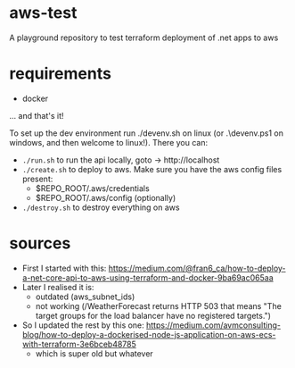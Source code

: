 # aws-test
A playground repository to test terraform deployment of .net apps to aws

# requirements

 - docker

... and that's it!

To set up the dev environment run ./devenv.sh on linux (or .\devenv.ps1 on windows, and then welcome to linux!). There you can:
 - `./run.sh` to run the api locally, goto -> http://localhost
 - `./create.sh` to deploy to aws. Make sure you have the aws config files present:
   - $REPO_ROOT/.aws/credentials
   - $REPO_ROOT/.aws/config (optionally)
 - `./destroy.sh` to destroy everything on aws

# sources
  - First I started with this: https://medium.com/@fran6_ca/how-to-deploy-a-net-core-api-to-aws-using-terraform-and-docker-9ba69ac065aa
  - Later I realised it is:
    - outdated (aws_subnet_ids)
    - not working (/WeatherForecast returns HTTP 503 that means "The target groups for the load balancer have no registered targets.")
  - So I updated the rest by this one: https://medium.com/avmconsulting-blog/how-to-deploy-a-dockerised-node-js-application-on-aws-ecs-with-terraform-3e6bceb48785
    - which is super old but whatever
